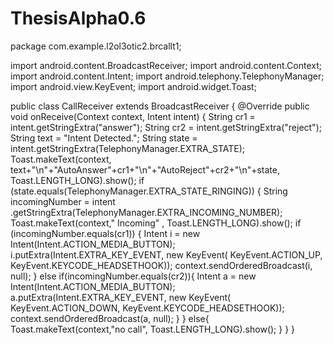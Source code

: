 # ThesisAlpha0.6
package com.example.l2ol3otic2.brcallt1;

import android.content.BroadcastReceiver;
import android.content.Context;
import android.content.Intent;
import android.telephony.TelephonyManager;
import android.view.KeyEvent;
import android.widget.Toast;

public class CallReceiver extends BroadcastReceiver {
    @Override
    public void onReceive(Context context, Intent intent) {
        String cr1 = intent.getStringExtra("answer");
        String cr2 = intent.getStringExtra("reject");
        String text = "Intent Detected.";
        String state = intent.getStringExtra(TelephonyManager.EXTRA_STATE);
        Toast.makeText(context, text+"\n"+"AutoAnswer"+cr1+"\n"+"AutoReject"+cr2+"\n"+state, Toast.LENGTH_LONG).show();
        if (state.equals(TelephonyManager.EXTRA_STATE_RINGING)) {
            String incomingNumber = intent
                    .getStringExtra(TelephonyManager.EXTRA_INCOMING_NUMBER);
            Toast.makeText(context," Incoming" , Toast.LENGTH_LONG).show();
            if (incomingNumber.equals(cr1)) {
                Intent i = new Intent(Intent.ACTION_MEDIA_BUTTON);
                i.putExtra(Intent.EXTRA_KEY_EVENT, new KeyEvent(
                        KeyEvent.ACTION_UP, KeyEvent.KEYCODE_HEADSETHOOK));
                context.sendOrderedBroadcast(i, null);
            }
            else if(incomingNumber.equals(cr2)){
                Intent a = new Intent(Intent.ACTION_MEDIA_BUTTON);
                a.putExtra(Intent.EXTRA_KEY_EVENT, new KeyEvent(
                        KeyEvent.ACTION_DOWN, KeyEvent.KEYCODE_HEADSETHOOK));
                context.sendOrderedBroadcast(a, null);
            }
        }
        else{
            Toast.makeText(context,"no call", Toast.LENGTH_LONG).show();
        }
    }
}

